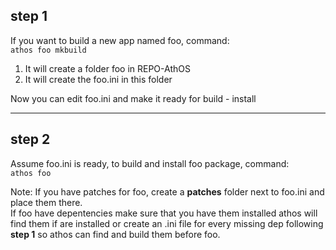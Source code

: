 ## step 1
If you want to build a new app named foo, command: 
<br> `athos foo mkbuild`
1. It will create a folder foo in REPO-AthOS
2. It will create the foo.ini in this folder

Now you can edit foo.ini and make it ready for build - install<p>

---

## step 2
Assume foo.ini is ready, to build and install foo package, command:<br>
`athos foo`<br>


Note: If you have patches for foo, create a **patches** folder next to foo.ini and place them there.<br>
      If foo have depentencies make sure that you have them installed athos will find them if are installed or create an .ini file for every missing dep following **step 1** so athos can find and build them before foo. 


